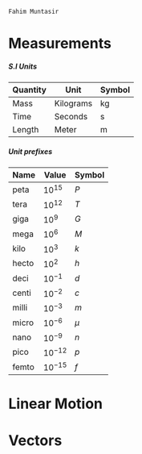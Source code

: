 `Fahim Muntasir`

# Measurements

##### S.I Units

| Quantity | Unit      | Symbol |
| -------- | --------- | ------ |
| Mass     | Kilograms | kg     |
| Time     | Seconds   | s      |
| Length   | Meter     | m      |
##### Unit prefixes

| Name  | Value      | Symbol |
| ----- | ---------- | ------ |
| peta  | $10^{15}$  | $P$    |
| tera  | $10^{12}$  | $T$    |
| giga  | $10^{9}$   | $G$    |
| mega  | $10^{6}$   | $M$    |
| kilo  | $10^{3}$   | $k$    |
| hecto | $10^{2}$   | $h$    |
| deci  | $10^{-1}$  | $d$    |
| centi | $10^{-2}$  | $c$    |
| milli | $10^{-3}$  | $m$    |
| micro | $10^{-6}$  | $µ$    |
| nano  | $10^{-9}$  | $n$    |
| pico  | $10^{-12}$ | $p$    |
| femto | $10^{-15}$ | $f$    |
# Linear Motion



# Vectors
